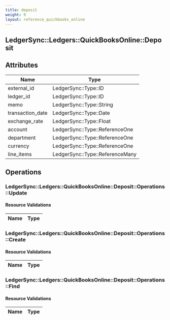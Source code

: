 ```yaml
---
title: deposit
weight: 9
layout: reference_quickbooks_online
---
```


## LedgerSync::Ledgers::QuickBooksOnline::Deposit

## Attributes

| Name | Type |
| ---- | ---- |
| external_id | LedgerSync::Type::ID |
| ledger_id | LedgerSync::Type::ID |
| memo | LedgerSync::Type::String |
| transaction_date | LedgerSync::Type::Date |
| exchange_rate | LedgerSync::Type::Float |
| account | LedgerSync::Type::ReferenceOne |
| department | LedgerSync::Type::ReferenceOne |
| currency | LedgerSync::Type::ReferenceOne |
| line_items | LedgerSync::Type::ReferenceMany |


## Operations

### LedgerSync::Ledgers::QuickBooksOnline::Deposit::Operations::Update

#### Resource Validations

| Name | Type |
| ---- | ---- |
### LedgerSync::Ledgers::QuickBooksOnline::Deposit::Operations::Create

#### Resource Validations

| Name | Type |
| ---- | ---- |
### LedgerSync::Ledgers::QuickBooksOnline::Deposit::Operations::Find

#### Resource Validations

| Name | Type |
| ---- | ---- |

